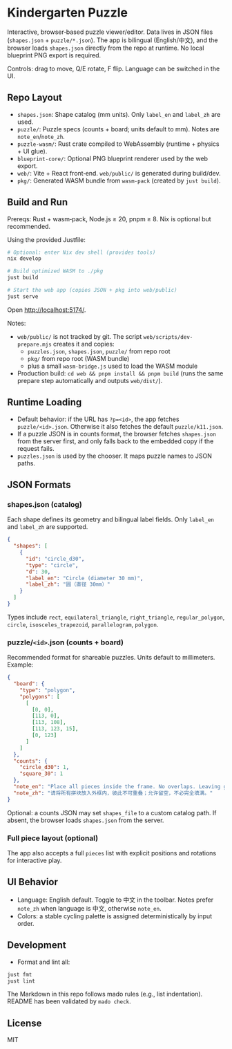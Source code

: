 # Kindergarten Puzzle

Interactive, browser‑based puzzle viewer/editor.
Data lives in JSON files (`shapes.json` + `puzzle/*.json`).
The app is bilingual (English/中文), and the browser loads `shapes.json`
directly from the repo at runtime. No local blueprint PNG export is required.

Controls: drag to move, Q/E rotate, F flip.
Language can be switched in the UI.

## Repo Layout

- `shapes.json`: Shape catalog (mm units).
  Only `label_en` and `label_zh` are used.
- `puzzle/`: Puzzle specs (counts + board; units default to mm). Notes are `note_en`/`note_zh`.
- `puzzle-wasm/`: Rust crate compiled to WebAssembly
  (runtime + physics + UI glue).
- `blueprint-core/`: Optional PNG blueprint renderer used by the web export.
- `web/`: Vite + React front‑end. `web/public/` is generated during build/dev.
- `pkg/`: Generated WASM bundle from `wasm-pack` (created by `just build`).

## Build and Run

Prereqs: Rust + wasm‑pack, Node.js ≥ 20, pnpm ≥ 8. Nix is optional but recommended.

Using the provided Justfile:

```bash
# Optional: enter Nix dev shell (provides tools)
nix develop

# Build optimized WASM to ./pkg
just build

# Start the web app (copies JSON + pkg into web/public)
just serve
```

Open <http://localhost:5174/>.

Notes:

- `web/public/` is not tracked by git. The script `web/scripts/dev-prepare.mjs`
  creates it and copies:
  - `puzzles.json`, `shapes.json`, `puzzle/` from repo root
  - `pkg/` from repo root (WASM bundle)
  - plus a small `wasm-bridge.js` used to load the WASM module
- Production build: `cd web && pnpm install && pnpm build`
  (runs the same prepare step automatically and outputs `web/dist/`).

## Runtime Loading

- Default behavior: if the URL has `?p=<id>`, the app fetches
  `puzzle/<id>.json`. Otherwise it also fetches the default `puzzle/k11.json`.
- If a puzzle JSON is in counts format, the browser fetches `shapes.json` from
  the server first, and only falls back to the embedded copy if the request
  fails.
- `puzzles.json` is used by the chooser. It maps puzzle names to JSON paths.

## JSON Formats

### shapes.json (catalog)

Each shape defines its geometry and bilingual label fields.
Only `label_en` and `label_zh` are supported.

```json
{
  "shapes": [
    {
      "id": "circle_d30",
      "type": "circle",
      "d": 30,
      "label_en": "Circle (diameter 30 mm)",
      "label_zh": "圆（直径 30mm）"
    }
  ]
}
```

Types include `rect`, `equilateral_triangle`, `right_triangle`,
`regular_polygon`, `circle`, `isosceles_trapezoid`, `parallelogram`, `polygon`.

### puzzle/`<id>`.json (counts + board)

Recommended format for shareable puzzles. Units default to millimeters. Example:

```json
{
  "board": {
    "type": "polygon",
    "polygons": [
      [
        [0, 0],
        [113, 0],
        [113, 108],
        [113, 123, 15],
        [0, 123]
      ]
    ]
  },
  "counts": {
    "circle_d30": 1,
    "square_30": 1
  },
  "note_en": "Place all pieces inside the frame. No overlaps. Leaving gaps is allowed.",
  "note_zh": "请将所有拼块放入外框内，彼此不可重叠；允许留空，不必完全填满。"
}
```

Optional: a counts JSON may set `shapes_file` to a custom catalog path.
If absent, the browser loads `shapes.json` from the server.

### Full piece layout (optional)

The app also accepts a full `pieces` list with explicit positions and
rotations for interactive play.

## UI Behavior

- Language: English default. Toggle to 中文 in the toolbar. Notes prefer
  `note_zh` when language is 中文, otherwise `note_en`.
- Colors: a stable cycling palette is assigned deterministically by input order.

## Development

- Format and lint all:

```bash
just fmt
just lint
```

The Markdown in this repo follows mado rules (e.g., list indentation).
README has been validated by `mado check`.

## License

MIT
